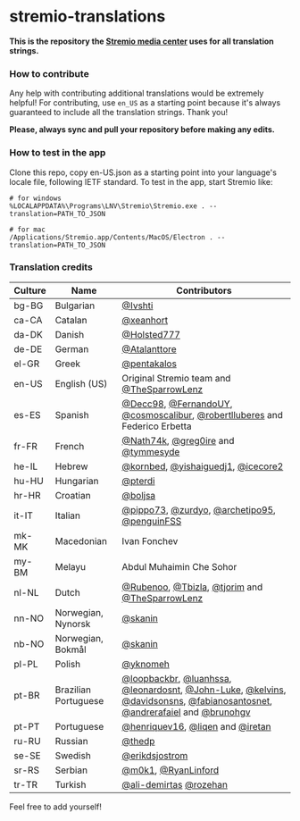 # stremio-translations

**This is the repository the [Stremio media center](http://www.strem.io) uses
for all translation strings.**

### How to contribute

Any help with contributing additional translations would be extremely helpful!
For contributing, use `en_US` as a starting point because it's always
guaranteed to include all the translation strings.
Thank you!

**Please, always sync and pull your repository before making any edits.**

### How to test in the app

Clone this repo, copy en-US.json as a starting point into your language's
locale file, following IETF standard. To test in the app, start Stremio like:
```
# for windows
%LOCALAPPDATA%\Programs\LNV\Stremio\Stremio.exe . --translation=PATH_TO_JSON

# for mac
/Applications/Stremio.app/Contents/MacOS/Electron . --translation=PATH_TO_JSON
```

### Translation credits

| Culture   | Name                    | Contributors                                                                                                                                                |
|-----------|-------------------------|---------------------------------------------------------------------------------------------------------------------                                        |
| bg-BG     | Bulgarian               | [@Ivshti](https://github.com/Ivshti)                                                                                                                        |
| ca-CA     | Catalan                 | [@xeanhort](https://github.com/xeanhort)                                                                                                                        |
| da-DK     | Danish                  | [@Holsted777](https://github.com/Holsted777)				                                                                                                |
| de-DE     | German                  | [@Atalanttore](https://github.com/Atalanttore)				                                                                                                |
| el-GR     | Greek                   | [@pentakalos](https://github.com/pentakalos)					                                                                                            |
| en-US     | English (US)            | Original Stremio team and [@TheSparrowLenz](https://github.com/TheSparrowLenz)			                                                                                            |
| es-ES     | Spanish                 | [@Decc98](https://github.com/Decc98), [@FernandoUY](https://github.com/FernandoUY), [@cosmoscalibur](https://github.com/cosmoscalibur), [@robertlluberes](https://github.com/robertlluberes) and Federico Erbetta |
| fr-FR     | French                  | [@Nath74k](https://github.com/Nath74k), [@greg0ire](https://github.com/greg0ire) and [@tymmesyde](https://github.com/tymmesyde)			                    |
| he-IL     | Hebrew                  | [@kornbed](https://github.com/kornbed), [@yishaiguedj1](https://github.com/yishaiguedj1), [@icecore2](https://github.com/icecore2)		                                                            |
| hu-HU     | Hungarian               | [@pterdi](https://github.com/pterdi)				                                                                                                        |
| hr-HR     | Croatian                | [@boljsa](https://github.com/boljsa)                                                                                                                        |
| it-IT     | Italian                 | [@pippo73](https://github.com/pippo73), [@zurdyo](https://github.com/zurdyo), [@archetipo95](https://github.com/archetipo95),                                                               [@penguinFSS](https://github.com/penguinFSS) |
| mk-MK     | Macedonian              | Ivan Fonchev				                                                                                                                                |
| my-BM     | Melayu                  | Abdul Muhaimin Che Sohor                                                                                                                                    |
| nl-NL     | Dutch                   | [@Rubenoo](https://github.com/Rubenoo), [@Tbizla](https://github.com/Tbizla), [@tjorim](https://github.com/tjorim) and [@TheSparrowLenz](https://github.com/TheSparrowLenz)     	                                |
| nn-NO     | Norwegian, Nynorsk      | [@skanin](https://github.com/skanin)				                                                                                                        |
| nb-NO     | Norwegian, Bokmål       | [@skanin](https://github.com/skanin)				                                                                                                        |
| pl-PL     | Polish                  | [@yknomeh](https://github.com/yknomeh)				                                                                                                        |
| pt-BR     | Brazilian Portuguese    | [@loopbackbr](https://github.com/loopbackbr), [@luanhssa](https://github.com/luanhssa), [@leonardosnt](https://github.com/leonardosnt),                                                                                 [@John-Luke](https://github.com/John-Luke), [@kelvins](https://github.com/kelvins), [@davidsonsns](https://github.com/davidsonsns),  [@fabianosantosnet](https://github.com/fabianosantosnet), [@andrerafaiel](https://github.com/andrerafaiel) and [@brunohgv](https://github.com/brunohgv)                                                                                                    |
| pt-PT     | Portuguese              | [@henriquev16](https://github.com/henriquev16), [@liqen](https://github.com/liqen) and [@iretan](https://github.com/iretan)	                                |
| ru-RU     | Russian                 | [@thedp](https://github.com/thedp)					                                                                                                        |
| se-SE     | Swedish                 | [@erikdsjostrom](https://github.com/erikdsjostrom)				                                                                                            |
| sr-RS     | Serbian                 | [@m0k1](https://github.com/m0k1), [@RyanLinford](https://github.com/RyanLinford)                                                                      |
| tr-TR     | Turkish                 | [@ali-demirtas](https://github.com/ali-demirtas) [@rozehan](https://github.com/rozehan)				                                                        |

Feel free to add yourself!
